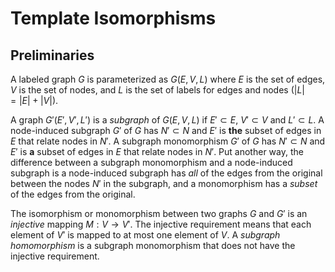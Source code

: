 # Template Isomorphisms

## Preliminaries

A labeled graph $G$ is parameterized as $G(E, V, L)$ where $E$ is the set of edges, $V$ is the set of nodes, and $L$ is the set of labels for edges and nodes ($|L| = |E| + |V|$).

A graph $G'(E', V', L')$ is a *subgraph* of $G(E, V, L)$ if $E' \subset E$, $V' \subset V$ and $L' \subset L$.
A node-induced subgraph $G'$ of $G$ has $N' \subset N$ and $E'$ is **the** subset of edges in $E$ that relate nodes in $N'$.
A subgraph monomorphism $G'$ of $G$ has $N' \subset N$ and $E'$ is **a** subset of edges in $E$ that relate nodes in $N'$.
Put another way, the difference between a subgraph monomorphism and a node-induced subgraph is a node-induced subgraph has *all* of the edges from the original between the nodes $N'$ in the subgraph, and a monomorphism has a *subset* of the edges from the original.

The isomorphism or monomorphism between two graphs $G$ and $G'$ is an *injective* mapping $M: V \rightarrow V'$.
The injective requirement means that each element of $V'$ is mapped to at most one element of $V$.
A *subgraph homomorphism* is a subgraph monomorphism that does not have the injective requirement.
